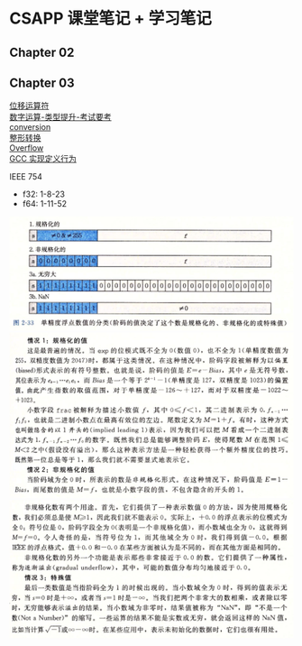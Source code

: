 # CSAPP 课堂笔记 + 学习笔记


## Chapter 02





## Chapter 03

[位移运算符](https://port70.net/~nsz/c/c11/n1570.html#6.5.7)   
[数字运算-类型提升-考试要考](https://port70.net/~nsz/c/c11/n1570.html#6.3.1.8)   
[conversion](https://en.cppreference.com/w/c/language/conversion)   
[整形转换](https://port70.net/~nsz/c/c11/n1570.html#6.3.1.3)   
[Overflow](https://en.cppreference.com/w/c/language/operator_arithmetic#Overflows)   
[GCC 实现定义行为](https://gcc.gnu.org/onlinedocs/gcc/Integers-implementation.html#Integers-implementation)    

IEEE 754

- f32: 1-8-23
- f64: 1-11-52

![](assets/floating_normal.png)   
![](assets/floating_nomal2.png)    
![](assets/floating_normal3.png)   





